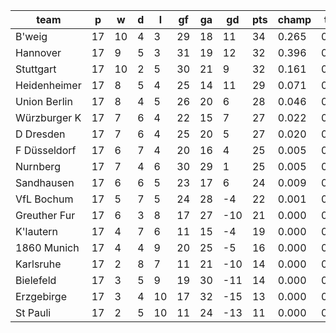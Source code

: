 |     team     | p  | w  | d | l  | gf | ga | gd  | pts | champ | top2  | top3  | top4  |  5-7  | bot4  | bot3  | bot2  |
|--------------|----|----|---|----|----|----|-----|-----|-------|-------|-------|-------|-------|-------|-------|-------|
| B'weig       | 17 | 10 | 4 |  3 | 29 | 18 |  11 |  34 | 0.265 | 0.504 | 0.673 | 0.791 | 0.170 | 0.000 | 0.000 | 0.000|
| Hannover     | 17 |  9 | 5 |  3 | 31 | 19 |  12 |  32 | 0.396 | 0.636 | 0.780 | 0.867 | 0.110 | 0.000 | 0.000 | 0.000|
| Stuttgart    | 17 | 10 | 2 |  5 | 30 | 21 |   9 |  32 | 0.161 | 0.350 | 0.537 | 0.676 | 0.243 | 0.000 | 0.000 | 0.000|
| Heidenheimer | 17 |  8 | 5 |  4 | 25 | 14 |  11 |  29 | 0.071 | 0.180 | 0.318 | 0.474 | 0.345 | 0.001 | 0.000 | 0.000|
| Union Berlin | 17 |  8 | 4 |  5 | 26 | 20 |   6 |  28 | 0.046 | 0.124 | 0.239 | 0.373 | 0.373 | 0.001 | 0.000 | 0.000|
| Würzburger K | 17 |  7 | 6 |  4 | 22 | 15 |   7 |  27 | 0.022 | 0.068 | 0.146 | 0.242 | 0.372 | 0.002 | 0.000 | 0.000|
| D Dresden    | 17 |  7 | 6 |  4 | 25 | 20 |   5 |  27 | 0.020 | 0.062 | 0.126 | 0.223 | 0.371 | 0.003 | 0.001 | 0.000|
| F Düsseldorf | 17 |  6 | 7 |  4 | 20 | 16 |   4 |  25 | 0.005 | 0.019 | 0.045 | 0.087 | 0.246 | 0.013 | 0.004 | 0.001|
| Nurnberg     | 17 |  7 | 4 |  6 | 30 | 29 |   1 |  25 | 0.005 | 0.027 | 0.062 | 0.118 | 0.295 | 0.009 | 0.003 | 0.001|
| Sandhausen   | 17 |  6 | 6 |  5 | 23 | 17 |   6 |  24 | 0.009 | 0.029 | 0.064 | 0.123 | 0.296 | 0.008 | 0.002 | 0.001|
| VfL Bochum   | 17 |  5 | 7 |  5 | 24 | 28 |  -4 |  22 | 0.001 | 0.002 | 0.007 | 0.017 | 0.090 | 0.075 | 0.028 | 0.009|
| Greuther Fur | 17 |  6 | 3 |  8 | 17 | 27 | -10 |  21 | 0.000 | 0.001 | 0.002 | 0.006 | 0.041 | 0.194 | 0.094 | 0.036|
| K'lautern    | 17 |  4 | 7 |  6 | 11 | 15 |  -4 |  19 | 0.000 | 0.000 | 0.001 | 0.004 | 0.028 | 0.211 | 0.108 | 0.040|
| 1860 Munich  | 17 |  4 | 4 |  9 | 20 | 25 |  -5 |  16 | 0.000 | 0.000 | 0.000 | 0.001 | 0.016 | 0.318 | 0.178 | 0.085|
| Karlsruhe    | 17 |  2 | 8 |  7 | 11 | 21 | -10 |  14 | 0.000 | 0.000 | 0.000 | 0.000 | 0.001 | 0.761 | 0.598 | 0.387|
| Bielefeld    | 17 |  3 | 5 |  9 | 19 | 30 | -11 |  14 | 0.000 | 0.000 | 0.000 | 0.000 | 0.002 | 0.691 | 0.510 | 0.323|
| Erzgebirge   | 17 |  3 | 4 | 10 | 17 | 32 | -15 |  13 | 0.000 | 0.000 | 0.000 | 0.000 | 0.000 | 0.818 | 0.677 | 0.480|
| St Pauli     | 17 |  2 | 5 | 10 | 11 | 24 | -13 |  11 | 0.000 | 0.000 | 0.000 | 0.000 | 0.000 | 0.897 | 0.795 | 0.638|

